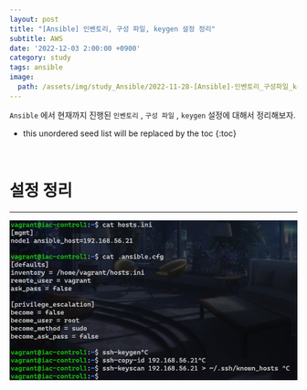 ```yaml
---
layout: post
title: "[Ansible] 인벤토리, 구성 파일, keygen 설정 정리"
subtitle: AWS
date: '2022-12-03 2:00:00 +0900'
category: study
tags: ansible
image:
  path: /assets/img/study_Ansible/2022-11-28-[Ansible]-인벤토리_구성파일_keygen_설정_정리/logo.png
---
```


`Ansible` 에서 현재까지 진행된 `인벤토리` , `구성 파일` , `keygen` 설정에 대해서 정리해보자.

<!--more-->

* this unordered seed list will be replaced by the toc
{:toc}

<br>

# 설정 정리
---

![1](/assets/img/study_Ansible/2022-11-28-[Ansible]-인벤토리_구성파일_keygen_설정_정리/1.png)


